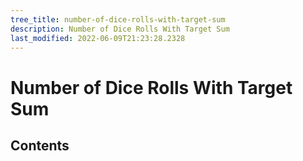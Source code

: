 ```yaml
---
tree_title: number-of-dice-rolls-with-target-sum
description: Number of Dice Rolls With Target Sum
last_modified: 2022-06-09T21:23:28.2328
---
```


# Number of Dice Rolls With Target Sum

## Contents
